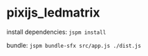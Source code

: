 # pixijs_ledmatrix

install dependencies: `jspm install`

bundle: `jspm bundle-sfx src/app.js ./dist.js`

